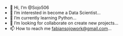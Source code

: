 - 👋 Hi, I’m @Sojo506
- 👀 I’m interested in become a Data Scientist... 
- 🐍 I’m currently learning Python...
- 🔭 I’m looking for collaborate on create new projects...
- 📫 How to reach me fabiansojowork@gmail.com...

<!---
Sojo506/Sojo506 is a ✨ special ✨ repository because its `README.md` (this file) appears on your GitHub profile.
You can click the Preview link to take a look at your changes.
--->
